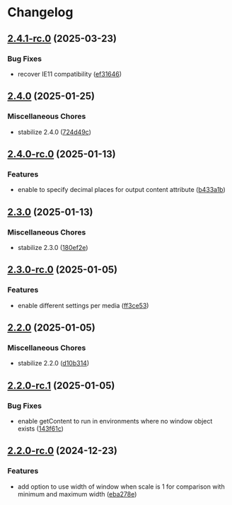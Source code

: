 # Changelog

## [2.4.1-rc.0](https://github.com/dsktschy/viewport-extra/compare/v2.4.0...v2.4.1-rc.0) (2025-03-23)


### Bug Fixes

* recover IE11 compatibility ([ef31646](https://github.com/dsktschy/viewport-extra/commit/ef3164662dbbfb846b2df5c4983812317533450c))

## [2.4.0](https://github.com/dsktschy/viewport-extra/compare/v2.4.0-rc.0...v2.4.0) (2025-01-25)


### Miscellaneous Chores

* stabilize 2.4.0 ([724d49c](https://github.com/dsktschy/viewport-extra/commit/724d49c0e66c240bf9c5e3855103b78ea1d579a9))

## [2.4.0-rc.0](https://github.com/dsktschy/viewport-extra/compare/v2.3.0...v2.4.0-rc.0) (2025-01-13)


### Features

* enable to specify decimal places for output content attribute ([b433a1b](https://github.com/dsktschy/viewport-extra/commit/b433a1bfc2d3fc0927c3230167d15acd876c05b8))

## [2.3.0](https://github.com/dsktschy/viewport-extra/compare/v2.3.0-rc.0...v2.3.0) (2025-01-13)


### Miscellaneous Chores

* stabilize 2.3.0 ([180ef2e](https://github.com/dsktschy/viewport-extra/commit/180ef2e8f4eceb1baf906cb44cfa1f22ae36afff))

## [2.3.0-rc.0](https://github.com/dsktschy/viewport-extra/compare/v2.2.0...v2.3.0-rc.0) (2025-01-05)


### Features

* enable different settings per media ([ff3ce53](https://github.com/dsktschy/viewport-extra/commit/ff3ce53066b6c4749b34e0c02ba1b0bb7b247303))

## [2.2.0](https://github.com/dsktschy/viewport-extra/compare/v2.2.0-rc.1...v2.2.0) (2025-01-05)


### Miscellaneous Chores

* stabilize 2.2.0 ([d10b314](https://github.com/dsktschy/viewport-extra/commit/d10b314e87bb5f1bf6cf7cb7f9f967a74a8348a0))

## [2.2.0-rc.1](https://github.com/dsktschy/viewport-extra/compare/v2.2.0-rc.0...v2.2.0-rc.1) (2025-01-05)


### Bug Fixes

* enable getContent to run in environments where no window object exists ([143f61c](https://github.com/dsktschy/viewport-extra/commit/143f61c3d66195bc2a7ec1e1ce3ec0e2291de12c))

## [2.2.0-rc.0](https://github.com/dsktschy/viewport-extra/compare/v2.1.4...v2.2.0-rc.0) (2024-12-23)


### Features

* add option to use width of window when scale is 1 for comparison with minimum and maximum width ([eba278e](https://github.com/dsktschy/viewport-extra/commit/eba278eb66b67dd4ada329fc7aef962fa39d87e6))
